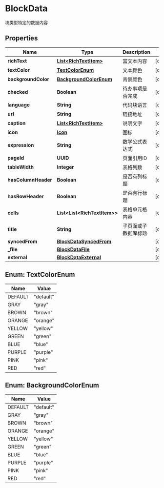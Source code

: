 

# BlockData

块类型特定的数据内容

## Properties

| Name | Type | Description | Notes |
|------------ | ------------- | ------------- | -------------|
|**richText** | [**List&lt;RichTextItem&gt;**](RichTextItem.md) | 富文本内容 |  [optional] |
|**textColor** | [**TextColorEnum**](#TextColorEnum) | 文本颜色 |  [optional] |
|**backgroundColor** | [**BackgroundColorEnum**](#BackgroundColorEnum) | 背景颜色 |  [optional] |
|**checked** | **Boolean** | 待办事项是否完成 |  [optional] |
|**language** | **String** | 代码块语言 |  [optional] |
|**url** | **String** | 链接地址 |  [optional] |
|**caption** | [**List&lt;RichTextItem&gt;**](RichTextItem.md) | 说明文字 |  [optional] |
|**icon** | [**Icon**](Icon.md) | 图标 |  [optional] |
|**expression** | **String** | 数学公式表达式 |  [optional] |
|**pageId** | **UUID** | 页面引用ID |  [optional] |
|**tableWidth** | **Integer** | 表格列数 |  [optional] |
|**hasColumnHeader** | **Boolean** | 是否有列标题 |  [optional] |
|**hasRowHeader** | **Boolean** | 是否有行标题 |  [optional] |
|**cells** | **List&lt;List&lt;RichTextItem&gt;&gt;** | 表格单元格内容 |  [optional] |
|**title** | **String** | 子页面或子数据库标题 |  [optional] |
|**syncedFrom** | [**BlockDataSyncedFrom**](BlockDataSyncedFrom.md) |  |  [optional] |
|**_file** | [**BlockDataFile**](BlockDataFile.md) |  |  [optional] |
|**external** | [**BlockDataExternal**](BlockDataExternal.md) |  |  [optional] |



## Enum: TextColorEnum

| Name | Value |
|---- | -----|
| DEFAULT | &quot;default&quot; |
| GRAY | &quot;gray&quot; |
| BROWN | &quot;brown&quot; |
| ORANGE | &quot;orange&quot; |
| YELLOW | &quot;yellow&quot; |
| GREEN | &quot;green&quot; |
| BLUE | &quot;blue&quot; |
| PURPLE | &quot;purple&quot; |
| PINK | &quot;pink&quot; |
| RED | &quot;red&quot; |



## Enum: BackgroundColorEnum

| Name | Value |
|---- | -----|
| DEFAULT | &quot;default&quot; |
| GRAY | &quot;gray&quot; |
| BROWN | &quot;brown&quot; |
| ORANGE | &quot;orange&quot; |
| YELLOW | &quot;yellow&quot; |
| GREEN | &quot;green&quot; |
| BLUE | &quot;blue&quot; |
| PURPLE | &quot;purple&quot; |
| PINK | &quot;pink&quot; |
| RED | &quot;red&quot; |



